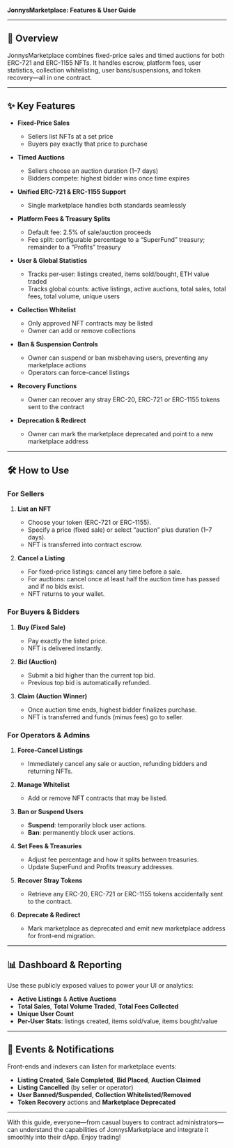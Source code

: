 **JonnysMarketplace: Features & User Guide**  

---

## 📖 Overview  
JonnysMarketplace combines fixed-price sales and timed auctions for both ERC-721 and ERC-1155 NFTs. It handles escrow, platform fees, user statistics, collection whitelisting, user bans/suspensions, and token recovery—all in one contract.

---

## ✨ Key Features  

- **Fixed-Price Sales**  
  - Sellers list NFTs at a set price  
  - Buyers pay exactly that price to purchase  

- **Timed Auctions**  
  - Sellers choose an auction duration (1–7 days)  
  - Bidders compete: highest bidder wins once time expires  

- **Unified ERC-721 & ERC-1155 Support**  
  - Single marketplace handles both standards seamlessly  

- **Platform Fees & Treasury Splits**  
  - Default fee: 2.5% of sale/auction proceeds  
  - Fee split: configurable percentage to a “SuperFund” treasury; remainder to a “Profits” treasury  

- **User & Global Statistics**  
  - Tracks per-user: listings created, items sold/bought, ETH value traded  
  - Tracks global counts: active listings, active auctions, total sales, total fees, total volume, unique users  

- **Collection Whitelist**  
  - Only approved NFT contracts may be listed  
  - Owner can add or remove collections  

- **Ban & Suspension Controls**  
  - Owner can suspend or ban misbehaving users, preventing any marketplace actions  
  - Operators can force-cancel listings  

- **Recovery Functions**  
  - Owner can recover any stray ERC-20, ERC-721 or ERC-1155 tokens sent to the contract  

- **Deprecation & Redirect**  
  - Owner can mark the marketplace deprecated and point to a new marketplace address  

---

## 🛠️ How to Use  

### For Sellers  
1. **List an NFT**  
   - Choose your token (ERC-721 or ERC-1155).  
   - Specify a price (fixed sale) or select “auction” plus duration (1–7 days).  
   - NFT is transferred into contract escrow.  

2. **Cancel a Listing**  
   - For fixed-price listings: cancel any time before a sale.  
   - For auctions: cancel once at least half the auction time has passed and if no bids exist.  
   - NFT returns to your wallet.  

### For Buyers & Bidders  
1. **Buy (Fixed Sale)**  
   - Pay exactly the listed price.  
   - NFT is delivered instantly.  

2. **Bid (Auction)**  
   - Submit a bid higher than the current top bid.  
   - Previous top bid is automatically refunded.  

3. **Claim (Auction Winner)**  
   - Once auction time ends, highest bidder finalizes purchase.  
   - NFT is transferred and funds (minus fees) go to seller.  

### For Operators & Admins  
1. **Force-Cancel Listings**  
   - Immediately cancel any sale or auction, refunding bidders and returning NFTs.  

2. **Manage Whitelist**  
   - Add or remove NFT contracts that may be listed.  

3. **Ban or Suspend Users**  
   - **Suspend**: temporarily block user actions.  
   - **Ban**: permanently block user actions.  

4. **Set Fees & Treasuries**  
   - Adjust fee percentage and how it splits between treasuries.  
   - Update SuperFund and Profits treasury addresses.  

5. **Recover Stray Tokens**  
   - Retrieve any ERC-20, ERC-721 or ERC-1155 tokens accidentally sent to the contract.  

6. **Deprecate & Redirect**  
   - Mark marketplace as deprecated and emit new marketplace address for front-end migration.  

---

## 📊 Dashboard & Reporting  

Use these publicly exposed values to power your UI or analytics:

- **Active Listings** & **Active Auctions**  
- **Total Sales**, **Total Volume Traded**, **Total Fees Collected**  
- **Unique User Count**  
- **Per-User Stats**: listings created, items sold/value, items bought/value  

---

## 🔔 Events & Notifications  

Front-ends and indexers can listen for marketplace events:

- **Listing Created**, **Sale Completed**, **Bid Placed**, **Auction Claimed**  
- **Listing Cancelled** (by seller or operator)  
- **User Banned/Suspended**, **Collection Whitelisted/Removed**  
- **Token Recovery** actions and **Marketplace Deprecated**  

---

With this guide, everyone—from casual buyers to contract administrators—can understand the capabilities of JonnysMarketplace and integrate it smoothly into their dApp. Enjoy trading!
